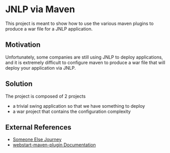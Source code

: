 # JNLP via Maven

This project is meant to show how to use the various maven plugins to produce a war file for a JNLP application.

## Motivation

Unfortunately, some companies are still using JNLP to deploy applications, 
and it is extremely difficult to configure maven to produce a war file that will deploy your application via JNLP.

## Solution

The project is composed of 2 projects
* a trivial swing application so that we have something to deploy
* a war project that contains the configuration complexity

## External References

* [Someone Else Journey](http://www.shaunabram.com/swing-webstart-maven-example/)
* [webstart-maven-plugin Documentation](http://mojo.codehaus.org/webstart/webstart-maven-plugin/jnlp-mojos-overview.html)
